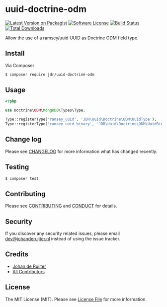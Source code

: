 # uuid-doctrine-odm

[![Latest Version on Packagist][ico-version]][link-packagist]
[![Software License][ico-license]](LICENSE.md)
[![Build Status][ico-travis]][link-travis]
[![Total Downloads][ico-downloads]][link-downloads]

Allow the use of a ramsey/uuid UUID as Doctrine ODM field type.

## Install

Via Composer

``` bash
$ composer require jdr/uuid-doctrine-odm
```

## Usage

``` php
<?php

use Doctrine\ODM\MongoDB\Types\Type;

Type::registerType('ramsey_uuid', 'JDR\Uuid\Doctrine\ODM\UuidType');
Type::registerType('ramsey_uuid_binary', 'JDR\Uuid\Doctrine\ODM\UuidBinaryType');

```

## Change log

Please see [CHANGELOG](CHANGELOG.md) for more information what has changed recently.

## Testing

``` bash
$ composer test
```

## Contributing

Please see [CONTRIBUTING](CONTRIBUTING.md) and [CONDUCT](CONDUCT.md) for details.

## Security

If you discover any security related issues, please email dev@johanderuijter.nl instead of using the issue tracker.

## Credits

- [Johan de Ruijter][link-author]
- [All Contributors][link-contributors]

## License

The MIT License (MIT). Please see [License File](LICENSE.md) for more information.

[ico-version]: https://img.shields.io/packagist/v/jdr/uuid-doctrine-odm.svg?style=flat-square
[ico-license]: https://img.shields.io/badge/license-MIT-brightgreen.svg?style=flat-square
[ico-travis]: https://img.shields.io/travis/johanderuijter/uuid-doctrine-odm/master.svg?style=flat-square
[ico-downloads]: https://img.shields.io/packagist/dt/jdr/uuid-doctrine-odm.svg?style=flat-square

[link-packagist]: https://packagist.org/packages/jdr/uuid-doctrine-odm
[link-travis]: https://travis-ci.org/johanderuijter/uuid-doctrine-odm
[link-downloads]: https://packagist.org/packages/jdr/uuid-doctrine-odm
[link-author]: https://github.com/johanderuijter
[link-contributors]: ../../contributors
